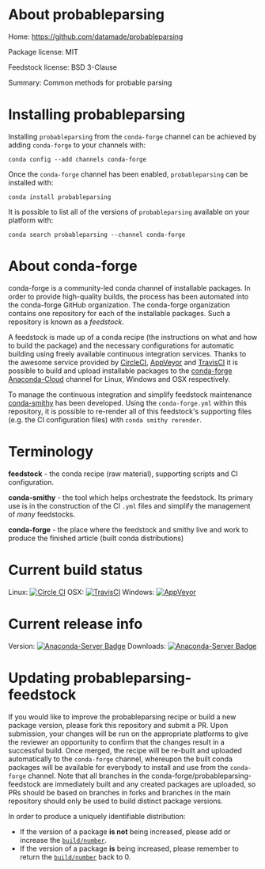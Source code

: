 About probableparsing
=====================

Home: https://github.com/datamade/probableparsing

Package license: MIT

Feedstock license: BSD 3-Clause

Summary: Common methods for probable parsing



Installing probableparsing
==========================

Installing `probableparsing` from the `conda-forge` channel can be achieved by adding `conda-forge` to your channels with:

```
conda config --add channels conda-forge
```

Once the `conda-forge` channel has been enabled, `probableparsing` can be installed with:

```
conda install probableparsing
```

It is possible to list all of the versions of `probableparsing` available on your platform with:

```
conda search probableparsing --channel conda-forge
```



About conda-forge
=================

conda-forge is a community-led conda channel of installable packages.
In order to provide high-quality builds, the process has been automated into the
conda-forge GitHub organization. The conda-forge organization contains one repository
for each of the installable packages. Such a repository is known as a *feedstock*.

A feedstock is made up of a conda recipe (the instructions on what and how to build
the package) and the necessary configurations for automatic building using freely
available continuous integration services. Thanks to the awesome service provided by
[CircleCI](https://circleci.com/), [AppVeyor](http://www.appveyor.com/)
and [TravisCI](https://travis-ci.org/) it is possible to build and upload installable
packages to the [conda-forge](https://anaconda.org/conda-forge)
[Anaconda-Cloud](http://docs.anaconda.org/) channel for Linux, Windows and OSX respectively.

To manage the continuous integration and simplify feedstock maintenance
[conda-smithy](http://github.com/conda-forge/conda-smithy) has been developed.
Using the ``conda-forge.yml`` within this repository, it is possible to re-render all of
this feedstock's supporting files (e.g. the CI configuration files) with ``conda smithy rerender``.


Terminology
===========

**feedstock** - the conda recipe (raw material), supporting scripts and CI configuration.

**conda-smithy** - the tool which helps orchestrate the feedstock.
                   Its primary use is in the construction of the CI ``.yml`` files
                   and simplify the management of *many* feedstocks.

**conda-forge** - the place where the feedstock and smithy live and work to
                  produce the finished article (built conda distributions)

Current build status
====================

Linux: [![Circle CI](https://circleci.com/gh/conda-forge/probableparsing-feedstock.svg?style=shield)](https://circleci.com/gh/conda-forge/probableparsing-feedstock)
OSX: [![TravisCI](https://travis-ci.org/conda-forge/probableparsing-feedstock.svg?branch=master)](https://travis-ci.org/conda-forge/probableparsing-feedstock)
Windows: [![AppVeyor](https://ci.appveyor.com/api/projects/status/github/conda-forge/probableparsing-feedstock?svg=True)](https://ci.appveyor.com/project/conda-forge/probableparsing-feedstock/branch/master)

Current release info
====================
Version: [![Anaconda-Server Badge](https://anaconda.org/conda-forge/probableparsing/badges/version.svg)](https://anaconda.org/conda-forge/probableparsing)
Downloads: [![Anaconda-Server Badge](https://anaconda.org/conda-forge/probableparsing/badges/downloads.svg)](https://anaconda.org/conda-forge/probableparsing)


Updating probableparsing-feedstock
==================================

If you would like to improve the probableparsing recipe or build a new
package version, please fork this repository and submit a PR. Upon submission,
your changes will be run on the appropriate platforms to give the reviewer an
opportunity to confirm that the changes result in a successful build. Once
merged, the recipe will be re-built and uploaded automatically to the
`conda-forge` channel, whereupon the built conda packages will be available for
everybody to install and use from the `conda-forge` channel.
Note that all branches in the conda-forge/probableparsing-feedstock are
immediately built and any created packages are uploaded, so PRs should be based
on branches in forks and branches in the main repository should only be used to
build distinct package versions.

In order to produce a uniquely identifiable distribution:
 * If the version of a package **is not** being increased, please add or increase
   the [``build/number``](http://conda.pydata.org/docs/building/meta-yaml.html#build-number-and-string).
 * If the version of a package **is** being increased, please remember to return
   the [``build/number``](http://conda.pydata.org/docs/building/meta-yaml.html#build-number-and-string)
   back to 0.
